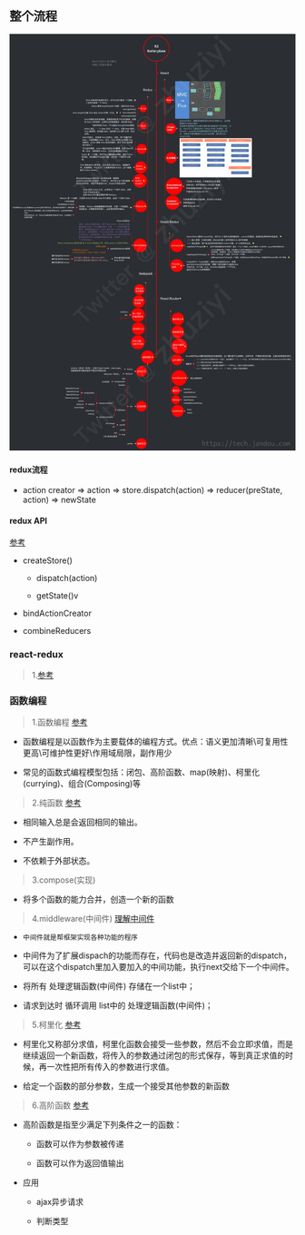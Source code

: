 ## 整个流程 ##

![图侵，删](https://github.com/qingzhu1224/learn-redux/blob/master/react.jpg)

#### redux流程 ####

- action creator => action => store.dispatch(action) => reducer(preState, action) => newState


#### redux API #### 
[参考](https://github.com/kenberkeley/redux-simple-tutorial/blob/master/redux-advanced-tutorial.md)

- createStore()

    - dispatch(action)

    - getState()v


- bindActionCreator

- combineReducers


### react-redux ###

>1.[参考](https://juejin.im/post/59cb5eba5188257e84671aca)



### 函数编程  ###

>1.函数编程 [参考](http://taobaofed.org/blog/2017/03/16/javascript-functional-programing/)

- 函数编程是以函数作为主要载体的编程方式。优点：语义更加清晰\可复用性更高\可维护性更好\作用域局限，副作用少

- 常见的函数式编程模型包括：闭包、高阶函数、map(映射)、柯里化(currying)、组合(Composing)等

>2.纯函数 [参考](https://zcfy.cc/article/master-the-javascript-interview-what-is-a-pure-function-2186.html)

- 相同输入总是会返回相同的输出。

- 不产生副作用。

- 不依赖于外部状态。

>3.compose(实现)

- 将多个函数的能力合并，创造一个新的函数

>4.middleware(中间件) [理解中间件](https://github.com/alsotang/node-lessons/tree/master/lesson18)

- `中间件就是帮框架实现各种功能的程序`

- 中间件为了扩展dispach的功能而存在，代码也是改造并返回新的dispatch，可以在这个dispatch里加入要加入的中间功能，执行next交给下一个中间件。

- 将所有 处理逻辑函数(中间件) 存储在一个list中；
 
- 请求到达时 循环调用 list中的 处理逻辑函数(中间件)；

>5.柯里化 [参考](https://segmentfault.com/a/1190000008193605)

- 柯里化又称部分求值，柯里化函数会接受一些参数，然后不会立即求值，而是继续返回一个新函数，将传入的参数通过闭包的形式保存，等到真正求值的时候，再一次性把所有传入的参数进行求值。

- 给定一个函数的部分参数，生成一个接受其他参数的新函数

>6.高阶函数 [参考](https://juejin.im/post/5ad6b34a6fb9a028cc61bfb3)

- 高阶函数是指至少满足下列条件之一的函数：

  - 函数可以作为参数被传递

  - 函数可以作为返回值输出

- 应用

  - ajax异步请求

  - 判断类型

